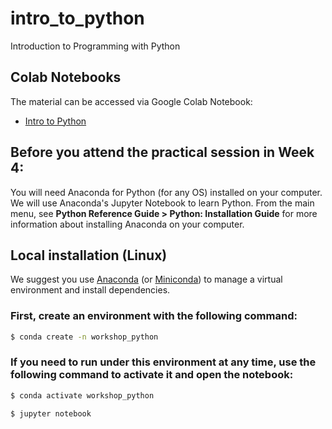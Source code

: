 # intro_to_python
Introduction to Programming with Python


## Colab Notebooks

The material can be accessed via Google Colab Notebook:
- [Intro to Python](https://colab.research.google.com/github/SCIE2100-learning-hub/intro_to_python/blob/master/Intro_to_Python_InClass_2025.ipynb)

## Before you attend the practical session in Week 4:
You will need Anaconda for Python (for any OS) installed on your computer. We will use Anaconda's Jupyter Notebook to learn Python. From the main menu, see **Python Reference Guide > Python: Installation Guide** for more information about installing Anaconda on your computer.


## Local installation (Linux)
We suggest you use [Anaconda](https://docs.anaconda.com/free/anaconda/install/) (or [Miniconda](https://docs.conda.io/en/latest/miniconda.html)) to manage a virtual environment and install dependencies.


### First, create an environment with the following command:

```bash
$ conda create -n workshop_python
```

### If you need to run under this environment at any time, use the following command to activate it and open the notebook:

```bash
$ conda activate workshop_python

$ jupyter notebook
```
